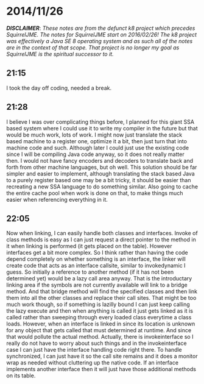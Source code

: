# 2014/11/26

***DISCLAIMER***: _These notes are from the defunct k8 project which_
_precedes SquirrelJME. The notes for SquirrelJME start on 2016/02/26!_
_The k8 project was effectively a Java SE 8 operating system and as such_
_all of the notes are in the context of that scope. That project is no_
_longer my goal as SquirrelJME is the spiritual successor to it._

## 21:15

I took the day off coding, needed a break.

## 21:28

I believe I was over complicating things before, I planned for this giant SSA
based system where I could use it to write my compiler in the future but that
would be much work, lots of work. I might now just translate the stack based
machine to a register one, optimize it a bit, then just turn that into machine
code and such. Although later I could just use the existing code since I will
be compiling Java code anyway, so it does not really matter then. I would not
have fancy encoders and decoders to translate back and forth from other
machine languages, but oh well. This solution should be far simpler and easier
to implement, although translating the stack based Java to a purely register
based one may be a bit tricky, it should be easier than recreating a new SSA
language to do something similar. Also going to cache the entire cache pool
when work is done on that, to make things much easier when referencing
everything in it.

## 22:05

Now when linking, I can easily handle both classes and interfaces. Invoke of
class methods is easy as I can just request a direct pointer to the method in
it when linking is performed (it gets placed on the table). However interfaces
get a bit more complex. So I think rather than having the code depend
completely on whether something is an interface, the linker will create code
that acts as an interface callsite, similar to invokedynamic I guess. So
initially a reference to another method (if it has not been determined yet)
would be a lazy call area anyway. That is the introductary linking area if the
symbols are not currently available will link to a bridge method. And that
bridge method will find the specified classes and then link them into all the
other classes and replace their call sites. That might be too much work
though, so if something is lazilly bound I can just keep calling the lazy
execute and then when anything is called it just gets linked as it is called
rather than sweeping through every loaded class everytime a class loads.
However, when an interface is linked in since its location is unknown for any
object that gets called that must determined at runtime. And since that would
pollute the actual method. Actually, there is invokeinterface so I really do
not have to worry about such things and in the invokeinterface case I can just
have the interface handling code right there. To handle synchronized, I can
just have it so the call site remains and it does a monitor wrap as needed
without cluttering up the native code. If an interface implements another
interface then it will just have those additional methods on its table.

